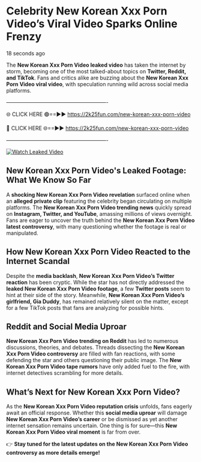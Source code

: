 # Celebrity New Korean Xxx Porn Video’s Viral Video Sparks Online Frenzy

18 seconds ago

The **New Korean Xxx Porn Video leaked video** has taken the internet by storm, becoming one of the most talked-about topics on **Twitter, Reddit, and TikTok**. Fans and critics alike are buzzing about the **New Korean Xxx Porn Video viral video**, with speculation running wild across social media platforms.

———————————————————-

🌐 CLICK HERE 🟢==►► https://2k25fun.com/new-korean-xxx-porn-video

🔴 CLICK HERE 🌐==►► https://2k25fun.com/new-korean-xxx-porn-video

———————————————————-

[![Watch Leaked Video](https://miro.medium.com/v2/resize:fit:828/format:webp/1*cilzJN44JGOrTw9NJCrNHA.gif "Watch Leaked Video")](https://2k25fun.com/new-korean-xxx-porn-video)

## **New Korean Xxx Porn Video's Leaked Footage: What We Know So Far**  
A **shocking New Korean Xxx Porn Video revelation** surfaced online when an **alleged private clip** featuring the celebrity began circulating on multiple platforms. The **New Korean Xxx Porn Video trending news** quickly spread on **Instagram, Twitter, and YouTube**, amassing millions of views overnight. Fans are eager to uncover the truth behind the **New Korean Xxx Porn Video latest controversy**, with many questioning whether the footage is real or manipulated.  

## **How New Korean Xxx Porn Video Reacted to the Internet Scandal**  
Despite the **media backlash**, **New Korean Xxx Porn Video’s Twitter reaction** has been cryptic. While the star has not directly addressed the **leaked New Korean Xxx Porn Video footage**, a few **Twitter posts** seem to hint at their side of the story. Meanwhile, **New Korean Xxx Porn Video’s girlfriend, Gia Duddy**, has remained relatively silent on the matter, except for a few TikTok posts that fans are analyzing for possible hints.  

## **Reddit and Social Media Uproar**  
**New Korean Xxx Porn Video trending on Reddit** has led to numerous discussions, theories, and debates. Threads dissecting the **New Korean Xxx Porn Video controversy** are filled with fan reactions, with some defending the star and others questioning their public image. The **New Korean Xxx Porn Video tape rumors** have only added fuel to the fire, with internet detectives scrambling for more details.  

## **What’s Next for New Korean Xxx Porn Video?**  
As the **New Korean Xxx Porn Video reputation crisis** unfolds, fans eagerly await an official response. Whether this **social media uproar** will damage **New Korean Xxx Porn Video’s career** or be dismissed as yet another internet sensation remains uncertain. One thing is for sure—this **New Korean Xxx Porn Video viral moment** is far from over.  

👉 **Stay tuned for the latest updates on the New Korean Xxx Porn Video controversy as more details emerge!**  